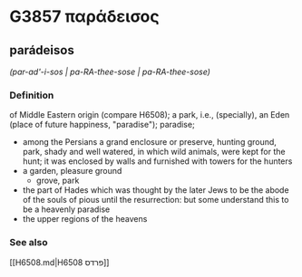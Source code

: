 # G3857 παράδεισος

## parádeisos

_(par-ad'-i-sos | pa-RA-thee-sose | pa-RA-thee-sose)_

### Definition

of Middle Eastern origin (compare H6508); a park, i.e., (specially), an Eden (place of future happiness, "paradise"); paradise; 

- among the Persians a grand enclosure or preserve, hunting ground, park, shady and well watered, in which wild animals, were kept for the hunt; it was enclosed by walls and furnished with towers for the hunters
- a garden, pleasure ground
  - grove, park
- the part of Hades which was thought by the later Jews to be the abode of the souls of pious until the resurrection: but some understand this to be a heavenly paradise
- the upper regions of the heavens

### See also

[[H6508.md|H6508 פרדס]]
